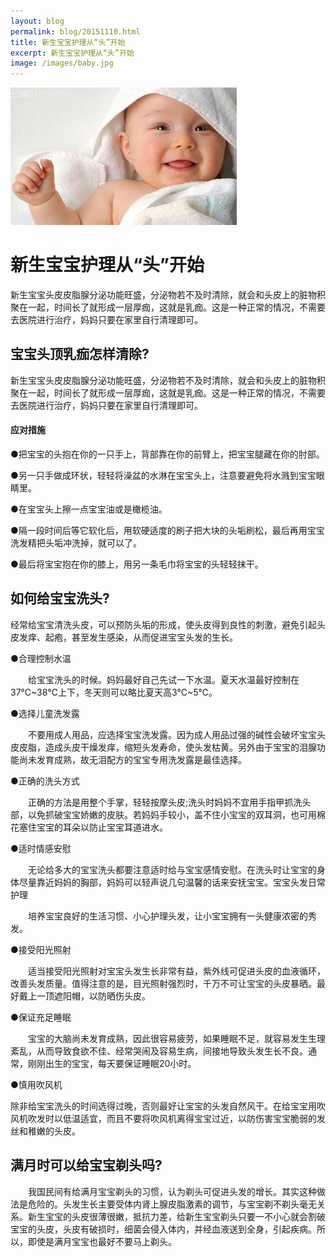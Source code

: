 ```yaml
---
layout: blog
permalink: blog/20151110.html
title: 新生宝宝护理从“头”开始 
excerpt: 新生宝宝护理从“头”开始
image: /images/baby.jpg
---
```


![](/images/baby.jpg)

# 新生宝宝护理从“头”开始 #

新生宝宝头皮皮脂腺分泌功能旺盛，分泌物若不及时清除，就会和头皮上的脏物积聚在一起，时间长了就形成一层厚痂，这就是乳痂。这是一种正常的情况，不需要去医院进行治疗，妈妈只要在家里自行清理即可。

## 宝宝头顶乳痂怎样清除? ##

新生宝宝头皮皮脂腺分泌功能旺盛，分泌物若不及时清除，就会和头皮上的脏物积聚在一起，时间长了就形成一层厚痂，这就是乳痂。这是一种正常的情况，不需要去医院进行治疗，妈妈只要在家里自行清理即可。

#### 应对措施 ####

●把宝宝的头抱在你的一只手上，背部靠在你的前臂上，把宝宝腿藏在你的肘部。

●另一只手做成环状，轻轻将澡盆的水淋在宝宝头上，注意要避免将水溅到宝宝眼睛里。

●在宝宝头上擦一点宝宝油或是橄榄油。

●隔一段时间后等它软化后，用软硬适度的刷子把大块的头垢刷松，最后再用宝宝洗发精把头垢冲洗掉，就可以了。

●最后将宝宝抱在你的膝上，用另一条毛巾将宝宝的头轻轻抹干。

## 如何给宝宝洗头? ##

经常给宝宝清洗头皮，可以预防头垢的形成，使头皮得到良性的刺激，避免引起头皮发痒、起疱，甚至发生感染，从而促进宝宝头发的生长。

●合理控制水温

　　给宝宝洗头的时候。妈妈最好自己先试一下水温。夏天水温最好控制在37℃~38℃上下，冬天则可以略比夏天高3℃~5℃。

●选择儿童洗发露

　　不要用成人用品，应选择宝宝洗发露。因为成人用品过强的碱性会破坏宝宝头皮皮脂，造成头皮干燥发痒，缩短头发寿命，使头发枯黄。另外由于宝宝的泪腺功能尚未发育成熟，故无泪配方的宝宝专用洗发露是最佳选择。

●正确的洗头方式

　　正确的方法是用整个手掌，轻轻按摩头皮;洗头时妈妈不宜用手指甲抓洗头部，以免抓破宝宝娇嫩的皮肤。若妈妈手较小，盖不住小宝宝的双耳洞，也可用棉花塞住宝宝的耳朵以防止宝宝耳道进水。

●适时情感安慰

　　无论给多大的宝宝洗头都要注意适时给与宝宝感情安慰。在洗头时让宝宝的身体尽量靠近妈妈的胸部，妈妈可以轻声说几句温馨的话来安抚宝宝。宝宝头发日常护理

　　培养宝宝良好的生活习惯、小心护理头发，让小宝宝拥有一头健康浓密的秀发。

●接受阳光照射

　　适当接受阳光照射对宝宝头发生长非常有益，紫外线可促进头皮的血液循环，改善头发质量。值得注意的是，目光照射强烈时，千万不可让宝宝的头皮暴晒。最好戴上一顶遮阳帽，以防晒伤头皮。

●保证充足睡眠

　　宝宝的大脑尚未发育成熟，因此很容易疲劳，如果睡眠不足，就容易发生生理紊乱，从而导致食欲不佳、经常哭闹及容易生病，间接地导致头发生长不良。通常，刚刚出生的宝宝，每天要保证睡眠20小时。

●慎用吹风机

除非给宝宝洗头的时间选得过晚，否则最好让宝宝的头发自然风干。在给宝宝用吹风机吹发时以低温适宜，而且不要将吹风机离得宝宝过近，以防伤害宝宝脆弱的发丝和稚嫩的头皮。

## 满月时可以给宝宝剃头吗? ##

　　我国民间有给满月宝宝剃头的习惯，认为剃头可促进头发的增长。其实这种做法是危险的。头发生长主要受体内肾上腺皮脂激素的调节，与宝宝剃不剃头毫无关系。新生宝宝的头皮很薄很嫩，抵抗力差，给新生宝宝剃头只要一不小心就会割破宝宝的头皮，头皮有破损时，细菌会侵入体内，并经血液送到全身，引起疾病。所以，即使是满月宝宝也最好不要马上剃头。


